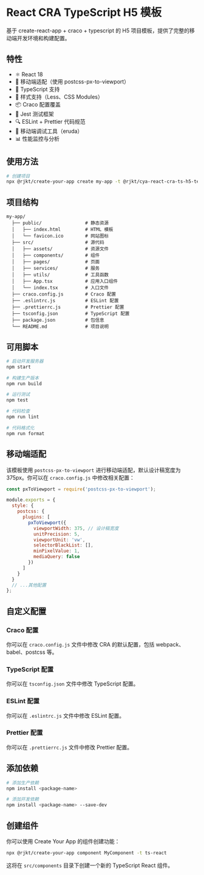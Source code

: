 # React CRA TypeScript H5 模板

基于 create-react-app + craco + typescript 的 H5 项目模板，提供了完整的移动端开发环境和构建配置。

## 特性

- ⚛️ React 18
- 📱 移动端适配（使用 postcss-px-to-viewport）
- 🔢 TypeScript 支持
- 🎨 样式支持（Less、CSS Modules）
- 📦 Craco 配置覆盖
- 🧪 Jest 测试框架
- 🔍 ESLint + Prettier 代码规范
- 📱 移动端调试工具（eruda）
- 📊 性能监控与分析

## 使用方法

```bash
# 创建项目
npx @rjkt/create-your-app create my-app -t @rjkt/cya-react-cra-ts-h5-template
```

## 项目结构

```
my-app/
  ├── public/                # 静态资源
  │   ├── index.html         # HTML 模板
  │   └── favicon.ico        # 网站图标
  ├── src/                   # 源代码
  │   ├── assets/            # 资源文件
  │   ├── components/        # 组件
  │   ├── pages/             # 页面
  │   ├── services/          # 服务
  │   ├── utils/             # 工具函数
  │   ├── App.tsx            # 应用入口组件
  │   └── index.tsx          # 入口文件
  ├── craco.config.js        # Craco 配置
  ├── .eslintrc.js           # ESLint 配置
  ├── .prettierrc.js         # Prettier 配置
  ├── tsconfig.json          # TypeScript 配置
  ├── package.json           # 包信息
  └── README.md              # 项目说明
```

## 可用脚本

```bash
# 启动开发服务器
npm start

# 构建生产版本
npm run build

# 运行测试
npm test

# 代码检查
npm run lint

# 代码格式化
npm run format
```

## 移动端适配

该模板使用 `postcss-px-to-viewport` 进行移动端适配，默认设计稿宽度为 375px。你可以在 `craco.config.js` 中修改相关配置：

```js
const pxToViewport = require('postcss-px-to-viewport');

module.exports = {
  style: {
    postcss: {
      plugins: [
        pxToViewport({
          viewportWidth: 375, // 设计稿宽度
          unitPrecision: 5,
          viewportUnit: 'vw',
          selectorBlackList: [],
          minPixelValue: 1,
          mediaQuery: false
        })
      ]
    }
  }
  // ...其他配置
};
```

## 自定义配置

### Craco 配置

你可以在 `craco.config.js` 文件中修改 CRA 的默认配置，包括 webpack、babel、postcss 等。

### TypeScript 配置

你可以在 `tsconfig.json` 文件中修改 TypeScript 配置。

### ESLint 配置

你可以在 `.eslintrc.js` 文件中修改 ESLint 配置。

### Prettier 配置

你可以在 `.prettierrc.js` 文件中修改 Prettier 配置。

## 添加依赖

```bash
# 添加生产依赖
npm install <package-name>

# 添加开发依赖
npm install <package-name> --save-dev
```

## 创建组件

你可以使用 Create Your App 的组件创建功能：

```bash
npx @rjkt/create-your-app component MyComponent -t ts-react
```

这将在 `src/components` 目录下创建一个新的 TypeScript React 组件。
